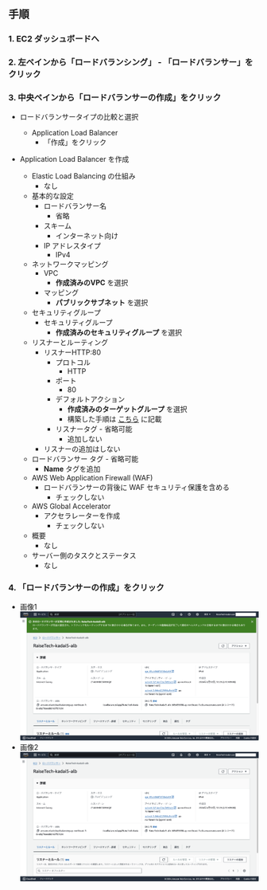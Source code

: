 ## 手順
### 1. EC2 ダッシュボードへ

### 2. 左ペインから「ロードバランシング」 - 「ロードバランサー」をクリック

### 3. 中央ペインから「ロードバランサーの作成」をクリック  
  - ロードバランサータイプの比較と選択
    - Application Load Balancer
      - 「作成」をクリック

  - Application Load Balancer を作成
    - Elastic Load Balancing の仕組み
      - なし
    - 基本的な設定
      - ロードバランサー名
        - 省略
      - スキーム
        - インターネット向け
      - IP アドレスタイプ
        - IPv4
    - ネットワークマッピング
      - VPC
        - **作成済みのVPC** を選択
      - マッピング
        - **パブリックサブネット** を選択
    - セキュリティグループ
      - セキュリティグループ
        - **作成済みのセキュリティグループ** を選択
    - リスナーとルーティング
      - リスナーHTTP:80
        - プロトコル
          - HTTP
        - ポート
          - 80
        - デフォルトアクション
          - **作成済みのターゲットグループ** を選択
          - 構築した手順は [こちら](./ターゲットグループ.md) に記載
        - リスナータグ - 省略可能
          - 追加しない
      - リスナーの追加はしない
    - ロードバランサー タグ - 省略可能
      - **Name** タグを追加
    - AWS Web Application Firewall (WAF)
      - ロードバランサーの背後に WAF セキュリティ保護を含める
        - チェックしない
    - AWS Global Accelerator
      - アクセラレーターを作成
        - チェックしない
    - 概要
      - なし
    - サーバー側のタスクとステータス
      - なし

### 4. 「ロードバランサーの作成」をクリック
  - 画像1
  ![capture01](./img/capture03.png)
  - 画像2
  ![capture02](./img/capture04.png)
